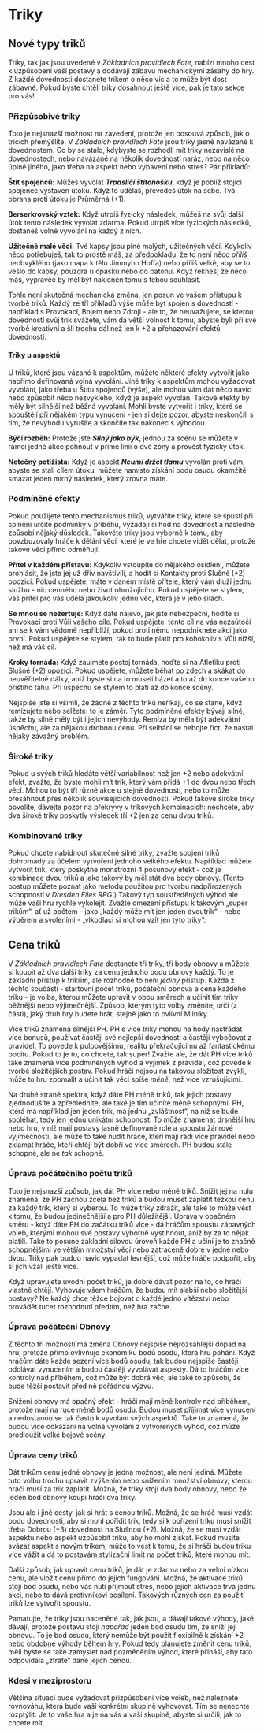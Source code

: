 # Triky
  
## Nové typy triků
  
Triky, tak jak jsou uvedené v *Základních pravidlech Fate*, nabízí mnoho cest k uzpůsobení vaší postavy a dodávají zábavu mechanickými zásahy do hry. Z každé dovednosti dostanete trikem o něco víc a to může být dost zábavné. Pokud byste chtěli triky dosáhnout ještě více, pak je tato sekce pro vás\!
  
### Přizpůsobivé triky
  
Toto je nejsnazší možnost na zavedení, protože jen posouvá způsob, jak o tricích přemýšlíte. V *Základních pravidlech Fate* jsou triky jasně navázané k dovednostem. Co by se stalo, kdybyste se rozhodli mít triky nezávislé na dovednostech, nebo navázané na několik dovedností naráz, nebo na něco úplně jiného, jako třeba na aspekt nebo vybavení nebo stres? Pár příkladů:
  
**Štít spojenců:** Můžeš vyvolat **_Trpasličí štítonošku_**, když je poblíž stojící spojenec vystaven útoku. Když to uděláš, převedeš útok na sebe. Tvá obrana proti útoku je Průměrná (+1).
  
**Berserkrovský vztek:** Když utrpíš fyzický následek, můžeš na svůj další útok tento následek vyvolat zdarma. Pokud utrpíš více fyzických následků, dostaneš volné vyvolání na každý z nich.
  
**Užitečné malé věci:** Tvé kapsy jsou plné malých, užitečných věcí. Kdykoliv něco potřebuješ, tak to prostě máš, za předpokladu, že to není něco _příliš_ neobvyklého (jako mapa k tělu Jimmyho Hoffa) nebo příliš velké, aby se to vešlo do kapsy, pouzdra u opasku nebo do batohu. Když řekneš, že něco máš, vypravěč by měl být nakloněn tomu s tebou souhlasit.
  
Tohle není skutečná mechanická změna, jen posun ve vašem přístupu k tvorbě triků. Každý ze tří příkladů výše může být spojen s dovedností - například s Provokací, Bojem nebo Zdroji - ale to, že neuvažujete, se kterou dovedností svůj trik svážete, vám dá větší volnost k tomu, abyste byli při své tvorbě kreativní a šli trochu dál než jen k +2 a přehazování efektů dovedností.
  
#### Triky u aspektů
  
U triků, které jsou vázané k aspektům, můžete některé efekty vytvořit jako napřímo definovaná volná vyvolání. Jiné triky k aspektům mohou vyžadovat vyvolání, jako třeba u Štítu spojenců (výše), ale mohou vám dát něco navíc nebo způsobit něco nezvyklého, když je aspekt vyvolán. Takové efekty by měly být silnější než běžná vyvolání. Mohli byste vytvořit i triky, které se spouštějí při nějakém typu vynucení - jen si dejte pozor, abyste neskončili s tím, že nevýhodu vyrušíte a skončíte tak nakonec s výhodou.
  
**Býčí rozběh:** Protože jste **_Silný jako býk_**, jednou za scénu se můžete v rámci jedné akce pohnout v přímé linii o dvě zóny a provést fyzický útok.
  
**Netečný potížista:** Když je aspekt **_Neumí držet tlamu_** vyvolán proti vám, abyste se stali cílem útoku, můžete namísto získání bodu osudu okamžitě smazat jeden mírný následek, který zrovna máte.
  


### Podmíněné efekty
  
Pokud použijete tento mechanismus triků, vytváříte triky, které se spustí při splnění určité podmínky v příběhu, vyžádají si hod na dovednost a následně způsobí nějaký důsledek. Takovéto triky jsou výborné k tomu, aby povzbuzovaly hráče k dělání věcí, které je ve hře chcete vidět dělat, protože takové věci přímo odměňují.
  
**Přítel v každém přístavu:** Kdykoliv vstoupíte do nějakého osídlení, můžete prohlásit, že jste jej už dřív navštívili, a hodit si Kontakty proti Slušné (+2) opozici. Pokud uspějete, máte v daném místě přítele, který vám dluží jednu službu - nic cenného nebo život ohrožujícího. Pokud uspějete se stylem, váš přítel pro vás udělá jakoukoliv jednu věc, která je v jeho silách.
  
**Se mnou se nežertuje:** Když dáte najevo, jak jste nebezpeční, hodíte si Provokací proti Vůli vašeho cíle. Pokud uspějete, tento cíl na vás nezaútočí ani se k vám vědomě nepřiblíží, pokud proti němu nepodniknete akci jako první. Pokud uspějete se stylem, tak to bude platit pro kohokoliv s Vůlí nižší, než má váš cíl.
  
**Kroky tornáda:** Když zaujmete postoj tornáda, hoďte si na Atletiku proti Slušné (+2) opozici. Pokud uspějete, můžete běhat po zdech a skákat do neuvěřitelné dálky, aniž byste si na to museli házet a to až do konce vašeho příštího tahu. Při úspěchu se stylem to platí až do konce scény.
  
Nejspíše jste si všimli, že žádné z těchto triků neříkají, co se stane, když remízujete nebo selžete: to je záměr. Tyto podmíněné efekty bývají silné, takže by silné měly být i jejich nevýhody. Remíza by měla být adekvátní úspěchu, ale za nějakou drobnou cenu. Při selhání se nebojte říct, že nastal nějaký závažný problém.
  
### Široké triky
  
Pokud u svých triků hledáte větší variabilnost než jen +2 nebo adekvátní efekt, zvažte, že byste mohli mít trik, který vám přidá +1 do dvou nebo třech věcí. Mohou to být tři různé akce u stejné dovednosti, nebo to může přesáhnout přes několik souvisejících dovedností. Pokud takové široké triky povolíte, dávejte pozor na překryvy v trikových kombinacích: nechcete, aby dva široké triky poskytly výsledek tří +2 jen za cenu dvou triků.
  
### Kombinované triky
  
Pokud chcete nabídnout skutečně silné triky, zvažte spojení triků dohromady za účelem vytvoření jednoho velkého efektu. Například můžete vytvořit trik, který poskytne monstrózní 4 posunový efekt - což je kombinace dvou triků a jako takový by měl stát dva body obnovy. (Tento postup můžete poznat jako metodu použitou pro tvorbu nadpřirozených schopností v *Dresden Files RPG*.) Takový typ soustředěných výhod ale může vaši hru rychle vykolejit. Zvažte omezení přístupu k takovým „super trikům“, ať už počtem - jako „každý může mít jen jeden dvoutrik“ - nebo výběrem a svoleními - „vlkodlaci si mohou vzít jen tyto triky“.
  

  
## Cena triků
  
V *Základních pravidlech Fate* dostanete tři triky, tři body obnovy a můžete si koupit až dva další triky za cenu jednoho bodu obnovy každý. To je základní přístup k trikům, ale rozhodně to není _jediný_ přístup. Každá z těchto součástí - startovní počet triků, počáteční obnova a cena každého triku - je volba, kterou můžete upravit v obou směrech a učinit tím triky běžnější nebo výjimečnější. Způsob, kterým tyto volby změníte, určí (z části), jaký druh hry budete hrát, stejně jako to ovlivní Milníky.
  
Více triků znamená silnější PH. PH s více triky mohou na hody nastřádat více bonusů, používat častěji své nejlepší dovednosti a častěji vybočovat z pravidel. To povede k pulpovějšímu, realitu překračujícímu až fantastickému pocitu. Pokud to je to, co chcete, tak super\! Zvažte ale, že dát PH více triků také znamená více podmíněných výhod a výjimek z pravidel, což povede k tvorbě složitějších postav. Pokud hráči nejsou na takovou složitost zvyklí, může to hru zpomalit a učinit tak věci spíše _méně_, než více vzrušujícími.
  
Na druhé straně spektra, když dáte PH méně triků, tak jejich postavy zjednodušíte a zpřehledníte, ale také je tím učiníte méně schopnými. PH, která má například jen jeden trik, má jednu „zvláštnost“, na níž se bude spoléhat, tedy jen jednu unikátní schopnost. To může znamenat drsnější hru nebo hru, v níž mají postavy jasně definované role a spoustu žánrové výjimečnosti, ale může to také nudit hráče, kteří mají rádi více pravidel nebo zklamat hráče, kteří chtějí být dobří ve více směrech. PH budou stále schopné, ale ne _tak_ schopné.
  
### Úprava počátečního počtu triků
  
Toto je nejsnazší způsob, jak dát PH více nebo méně triků. Snížit jej na nulu znamená, že PH začnou zcela bez triků a budou muset zaplatit těžkou cenu za každý trik, který si vyberou. To může triky zdražit, ale také to může vést k tomu, že budou jedinečnější a pro PH důležitější. Úprava v opačném směru - když dáte PH do začátku triků více - dá hráčům spoustu zábavných voleb, kterými mohou své postavy výborně vystihnout, aniž by za to nějak platili. Také to posune základní silovou úroveň každé PH a učiní je to značně schopnějšími ve větším množství věcí nebo zatraceně dobré v jedné nebo dvou. Triky pak budou navíc vypadat levnější, což může hráče podpořit, aby si jich vzali ještě více.
  
Když upravujete úvodní počet triků, je dobré dávat pozor na to, co hráči vlastně chtějí. Vyhovuje všem hráčům, že budou mít slabší nebo složitější postavy? Ne každý chce těžce bojovat o každé jedno vítězství nebo provádět tucet rozhodnutí předtím, než hra začne.
  
  
### Úprava počáteční Obnovy
  
Z těchto tří možností má změna Obnovy nejspíše nejrozsáhlejší dopad na hru, protože přímo ovlivňuje ekonomiku bodů osodu, která hru pohání. Když hráčům dáte každé sezení více bodů osudu, tak budou nejspíše častěji odolávat vynucením a budou častěji vyvolávat aspekty. Dá to hráčům více kontroly nad příběhem, což může být dobrá věc, ale také to způsobí, že bude těžší postavit před ně pořádnou výzvu.
  
Snížení obnovy má opačný efekt - hráči mají méně kontroly nad příběhem, protože mají na ruce méně bodů osudu. Budou muset příjimat více vynucení a nedostanou se tak často k vyvolání svých aspektů. Také to znamená, že budou více odkázaní na volná vyvolání z vytvořených výhod, což může prodloužit velké bojové scény.
  

### Úprava ceny triků
  
Dát trikům cenu jedné obnovy je jedna možnost, ale není jediná. Můžete tuto volbu trochu upravit zvýšením nebo snížením množství obnovy, kterou hráči musí za trik zaplatit. Možná, že triky stojí dva body obnovy, nebo že jeden bod obnovy koupí hráči dva triky.
  
Jsou ale i jiné cesty, jak si hrát s cenou triků. Možná, že se hráč musí vzdát bodu dovednosti, aby si mohl pořídit trik, tedy si k pořízení triku musí snížit třeba Dobrou (+3) dovednost na Slušnou (+2). Možná, že se musí vzdát aspektu nebo aspekt uzpůsobit triku, aby ho mohl získat. Pokud musíte svázat aspekt s novým trikem, může to vést k tomu, že si hráči budou triku více vážit a dá to postavám stylizační limit na počet triků, které mohou mít.
  
Další způsob, jak upravit cenu triků, je dát je zdarma nebo za velmi nízkou cenu, ale vložit cenu přímo do jejich fungování. Možná, že aktivace triků stojí bod osudu, nebo vás nutí přijmout stres, nebo jejich aktivace trvá jednu akci, nebo to dává protivníkovi posílení. Takových různých cen za použití triků lze vytvořit spoustu.
  
Pamatujte, že triky jsou naceněné tak, jak jsou, a dávají takové výhody, jaké dávají, protože postavu stojí _napořád_ jeden bod osudu tím, že sníží její obnovu. To je bod osudu, který nemůže být použit flexibilně k získání +2 nebo obdobné výhody během hry. Pokud tedy plánujete změnit cenu triků, měli byste se také zamyslet nad pozměněním výhod, které přináší, aby tato odpovídala „ztrátě“ dané jejich cenou.
  

### Kdesi v meziprostoru
  
Většina situací bude vyžadovat přizpůsobení více voleb, než naleznete rovnováhu, která bude vaší konkrétní skupině vyhovovat. Tím se nenechte rozptýlit. Je to vaše hra a je na vás a vaší skupině, abyste si určili, jak to chcete mít.

